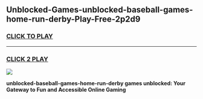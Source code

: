 
## Unblocked-Games-unblocked-baseball-games-home-run-derby-Play-Free-2p2d9
<h3>
<a href="https://premium76.site?title=unblocked-baseball-games-home-run-derby&ref=10A">CLICK TO PLAY</a></h3>
<hr>

<h3>
<a href="https://premium76.site?title=unblocked-baseball-games-home-run-derby&ref=10A">CLICK 2 PLAY</a>
  
</h3>

<a href="https://premium76.site?title=unblocked-baseball-games-home-run-derby&ref=10A"><img src="https://clearcache.store/games.png"></a>


**unblocked-baseball-games-home-run-derby games unblocked: Your Gateway to Fun and Accessible Online Gaming**
